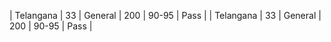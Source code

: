 <!-- Data entries will be appended here -->
| Telangana | 33 | General | 200 | 90-95 | Pass |
| Telangana | 33 | General | 200 | 90-95 | Pass |
